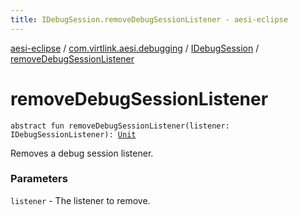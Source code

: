 ```yaml
---
title: IDebugSession.removeDebugSessionListener - aesi-eclipse
---
```


[aesi-eclipse](../../index.html) / [com.virtlink.aesi.debugging](../index.html) / [IDebugSession](index.html) / [removeDebugSessionListener](.)

# removeDebugSessionListener

`abstract fun removeDebugSessionListener(listener: IDebugSessionListener): `[`Unit`](https://kotlinlang.org/api/latest/jvm/stdlib/kotlin/-unit/index.html)

Removes a debug session listener.

### Parameters

`listener` - The listener to remove.
